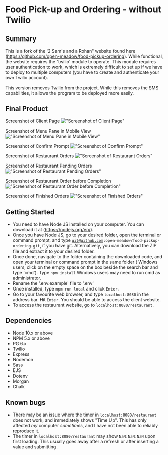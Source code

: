 Food Pick-up and Ordering - without Twilio
=========

## Summary
This is a fork of the '2 Sam's and a Rohan" website found here (https://github.com/open-meadow/food-pickup-ordering). While functional, the website requires the 'twilio' module to operate. This module requires user authentication to work, which is extremely difficult to set up if we have to deploy to multiple computers (you have to create and authenticate your own Twilio account).

This version removes Twilio from the project. While this removes the SMS capabilities, it allows the program to be deployed more easily.

## Final Product
Screenshot of Client Page
!["Screenshot of Client Page"](https://github.com/open-meadow/food-pickup-ordering/blob/70006b0aabb33e4856bc05c40aef3c6bd41b8041/docs/localhost_8080_%20(1).png)

Screenshot of Menu Pane in Mobile View
!["Screenshot of Menu Pane in Mobile View"](https://github.com/open-meadow/food-pickup-ordering/blob/70006b0aabb33e4856bc05c40aef3c6bd41b8041/docs/localhost_8080_%20(3).png)

Screenshot of Confirm Prompt
!["Screenshot of Confirm Prompt"](https://github.com/open-meadow/food-pickup-ordering/blob/70006b0aabb33e4856bc05c40aef3c6bd41b8041/docs/localhost_8080_%20(5).png)

Screenshot of Restaurant Orders
!["Screenshot of Restaurant Orders"](https://github.com/open-meadow/food-pickup-ordering/blob/70006b0aabb33e4856bc05c40aef3c6bd41b8041/docs/localhost_8080_restaurant%20(3).png)

Screenshot of Restaurant Pending Orders
!["Screenshot of Restaurant Pending Orders"](https://github.com/open-meadow/food-pickup-ordering/blob/70006b0aabb33e4856bc05c40aef3c6bd41b8041/docs/localhost_8080_restaurant%20(4).png)

Screenshot of Restaurant Order before Completion
!["Screenshot of Restaurant Order before Completion"](https://github.com/open-meadow/food-pickup-ordering/blob/70006b0aabb33e4856bc05c40aef3c6bd41b8041/docs/localhost_8080_restaurant%20(6).png)

Screenshot of Finished Orders
!["Screenshot of Finished Orders"](https://github.com/open-meadow/food-pickup-ordering/blob/70006b0aabb33e4856bc05c40aef3c6bd41b8041/docs/localhost_8080_restaurant%20(7).png)

## Getting Started

- You need to have Node JS installed on your computer. You can download it at (https://nodejs.org/en/).
- Once you have Node JS, go to your desired folder, open the terminal or command prompt, and type <code>git@github.com:open-meadow/food-pickup-ordering.git</code>, if you have git. Alternatively, you can download the ZIP file and extract it to your desired folder.
- Once done, navigate to the folder containing the downloaded code, and open your terminal or command prompt in the same folder ( Windows users, click on the empty space on the box beside the search bar and type 'cmd'). Type `npm install` Windows users may need to run cmd as administrator.
- Rename the '.env.example' file to '.env'
- Once installed, type `npm run local` and click `Enter`.
- Go to your favourite web browser, and type `localhost:8080` in the address bar. Hit `Enter`. You should be able to access the client website.
- To access the restaurant website, go to `localhost:8080/restaurant`.

## Dependencies

- Node 10.x or above
- NPM 5.x or above
- PG 6.x
- Twilio
- Express
- Nodemon
- Sass
- EJS
- Dotenv
- Morgan
- Chalk

## Known bugs

- There may be an issue where the timer in `localhost:8080/restaurant` does not work, and immediately shows "Time Up". This has only affected <i>my</i> computer <i>sometimes</i>, and I have not been able to reliably reproduce it.
- The timer in `localhost:8080/restaurant` may show `NaN:NaN:NaN` upon first loading. This usually goes away after a refresh or after inserting a value and submitting.
